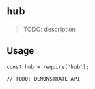 # `hub`

> TODO: description

## Usage

```
const hub = require('hub');

// TODO: DEMONSTRATE API
```
